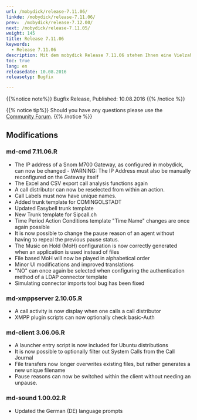 ```yaml
---
url: /mobydick/release-7.11.06/
linkde: /mobydick/release-7.11.06/
prev:  /mobydick/release-7.12.00/
next: /mobydick/release-7.11.05/
weight: 145
title: Release 7.11.06
keywords: 
  - Release 7.11.06
description: Mit dem mobydick Release 7.11.06 stehen Ihnen eine Vielzahl an neuen Funtionen zur Verfügung.
toc: true
lang: en
releasedate: 10.08.2016 
releasetyp: Bugfix

---
```


{{%notice note%}}
Bugfix Release, Published: 10.08.2016
{{% /notice %}}

{{% notice tip%}}
Should you have any questions please use the [Community Forum](http://community.pascom.net/forum.php?langid=6 "Visit our Forum").
{{% /notice %}}

## Modifications

### md-cmd 7.11.06.R

*   The IP address of a Snom M700 Gateway, as configured in mobydick, can now be changed - WARNING: The IP Address must also be manually reconfigured on the Gateway itself
*   The Excel and CSV export call analysis functions again
*   A call distributor can now be reselected from within an action. 
*   Call Labels must now have unique names.
*   Added trunk template for COMINGOLSTADT
*   Updated Easybell trunk template
*   New Trunk template for Sipcall.ch
*   Time Period Action Conditions template "Time Name" changes are once again possible
*   It is now possible to change the pause reason of an agent without having to repeal the previous pause status. 
*   The Music on Hold (MoH) configuration is now correctly generated when an application is used instead of files
*   File based MoH will now be played in alphabetical order
*   Minor UI modifications and improved translations
*   "NO" can once again be selected when configuring the authentication method of a LDAP connector template
*   Simulating connector imports tool bug has been fixed

### md-xmppserver 2.10.05.R

*   A call activity is now display when one calls a call distributor
*   XMPP plugin scripts can now optionally check basic-Auth

### md-client 3.06.06.R

*   A launcher entry script is now included for Ubuntu distributions
*   It is now possible to optionally filter out System Calls from the Call Journal
*   File transfers now longer overwrites existing files, but rather generates a new unique filename
*   Pause reasons can now be switched within the client without needing an unpause.

### md-sound 1.00.02.R

*   Updated the German (DE) language prompts 

